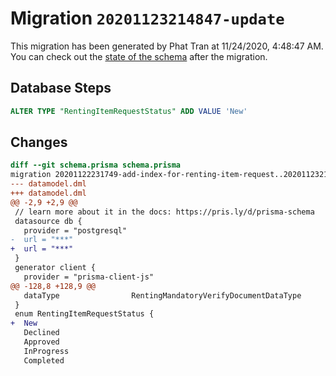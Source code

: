 # Migration `20201123214847-update`

This migration has been generated by Phat Tran at 11/24/2020, 4:48:47 AM.
You can check out the [state of the schema](./schema.prisma) after the migration.

## Database Steps

```sql
ALTER TYPE "RentingItemRequestStatus" ADD VALUE 'New'
```

## Changes

```diff
diff --git schema.prisma schema.prisma
migration 20201122231749-add-index-for-renting-item-request..20201123214847-update
--- datamodel.dml
+++ datamodel.dml
@@ -2,9 +2,9 @@
 // learn more about it in the docs: https://pris.ly/d/prisma-schema
 datasource db {
   provider = "postgresql"
-  url = "***"
+  url = "***"
 }
 generator client {
   provider = "prisma-client-js"
@@ -128,8 +128,9 @@
   dataType                RentingMandatoryVerifyDocumentDataType
 }
 enum RentingItemRequestStatus {
+  New
   Declined
   Approved
   InProgress
   Completed
```


